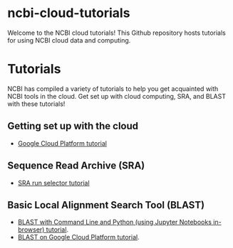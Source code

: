 # ncbi-cloud-tutorials

Welcome to the NCBI cloud tutorials! This Github repository hosts tutorials for using NCBI cloud data and computing. 

# Tutorials

NCBI has compiled a variety of tutorials to help you get acquainted with NCBI tools in the cloud. Get set up with cloud computing, SRA, and BLAST with these tutorials!

## Getting set up with the cloud
* <a href="https://github.com/NCBI-Hackathons/ncbi-cloud-tutorials/blob/master/Cloud%20provider%20tutorials/tutorial_gcp.md#gcp-tutorial" target="_blank">Google Cloud Platform tutorial</a>


## Sequence Read Archive (SRA)
* <a href="https://github.com/NCBI-Hackathons/ncbi-cloud-tutorials/blob/master/SRA%20tutorials/tutorial_SRA_run_selector.md#sra-run-selector-tutorial" target="_blank">SRA run selector tutorial</a>

## Basic Local Alignment Search Tool (BLAST)

* <a href="https://github.com/NCBI-Hackathons/ncbi-cloud-tutorials/blob/master/BLAST%20tutorials/README.md#blast-tutorial-with-jupyter-notebooks-and-command-line" target="_blank">BLAST with Command Line and Python (using Jupyter Notebooks in-browser) tutorial</a>.
* <a href="https://github.com/NCBI-Hackathons/ncbi-cloud-tutorials/blob/master/BLAST%20tutorials/tutorial_blast_gcp.md#blast-tutorial" target="_blank">BLAST on Google Cloud Platform tutorial</a>.
